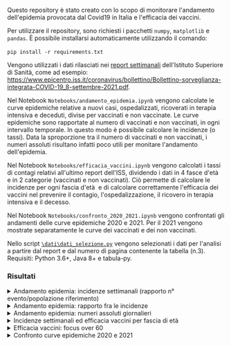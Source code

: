 Questo repository è stato creato con lo scopo di monitorare l'andamento dell'epidemia provocata dal Covid19 in Italia e l'efficacia dei vaccini.

Per utilizzare il repository, sono richiesti i pacchetti `numpy`, `matplotlib` e `pandas`. È possibile installarsi automaticamente utilizzando il comando:

`pip install -r requirements.txt` 

Vengono utilizzati i dati rilasciati nei [report settimanali](https://www.epicentro.iss.it/coronavirus/aggiornamenti) dell'Istituto Superiore di Sanità, come ad esempio: https://www.epicentro.iss.it/coronavirus/bollettino/Bollettino-sorveglianza-integrata-COVID-19_8-settembre-2021.pdf.


Nel Notebook `Notebooks/andamento_epidemia.ipynb` vengono calcolate le curve epidemiche relative a nuovi casi, ospedalizzati, ricoverati in terapia intensiva e deceduti, divise per vaccinati e non vaccinate. Le curve epidemiche sono rapportate al numero di vaccinati e non vaccinati, in ogni intervallo temporale. In questo modo è possibile calcolare le incidenze (o tassi). Data la sproporzione tra il numero di vaccinati e non vaccinati, i numeri assoluti risultano infatti poco utili per monitare l'andamento dell'epidemia. 


Nel Notebook `Notebooks/efficacia_vaccini.ipynb` vengono calcolati i tassi di contagi relativi all'ultimo report dell'ISS, dividendo i dati in 4 fasce d'età  e in 2 categorie (vaccinati e non vaccinati). Ciò permette di calcolare le incidenze per ogni fascia d'età  e di calcolare correttamente l'efficacia dei vaccini nel prevenire il contagio, l'ospedalizzazione, il ricovero in terapia intensiva e il decesso. 


Nel Notebook `Notebooks/confronto_2020_2021.ipynb` vengono confrontati gli andamenti delle curve epidemiche 2020 e 2021. Per il 2021 vengono mostrate separatamente le curve dei vaccinati e dei non vaccinati. 


Nello script [`\dati\dati_selezione.py`](https://github.com/apalladi/covid_vaccini_monitoraggio/blob/main/dati/dati_selezione.py) vengono selezionati i dati per l'analisi a partire dal report e dal numero di pagina contenente la tabella (n.3). Requisiti: Python 3.6+, Java 8+ e tabula-py. 


### Risultati
<details>
  <summary>Andamento epidemia: incidenze settimanali (rapporto n° evento/popolazione riferimento)</summary>
    <p align="center">
      <img width="750" src="/risultati/andamento_epidemia.png">
    </p>
  </summary>
</details>
<details>
  <summary>Andamento epidemia: rapporto fra le incidenze</summary>
    <p align="center">
      <img width="750" src="/risultati/rapporto_tra_tassi.png">
    </p>
  </summary>
</details>
<details>
  <summary>Andamento epidemia: numeri assoluti giornalieri</summary>
    <p align="center">
      <img width="750" src="/risultati/andamento_epidemia_num_assoluti.png">
    </p>
  </summary>
</details>
<details>
  <summary>Incidenze settimanali ed efficacia vaccini per fascia di età</summary>
    <p align="center">
      <img width="750" src="/risultati/tassi_efficacia.png">
    </p>
  </summary>
</details>
<details>
  <summary>Efficacia vaccini: focus over 60</summary>
    <p align="center">
      <img width="750" src="/risultati/focus_over60.png">
    </p>
  </summary>
</details>
<details>
  <summary>Confronto curve epidemiche 2020 e 2021</summary>
    <p align="center">
      <img width="750" src="/risultati/confrontro_2020_2021.png">
    </p>
  </summary>
</details>

